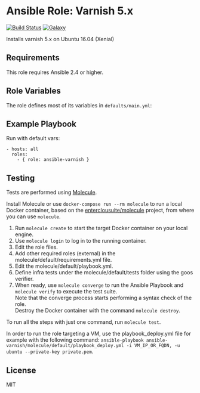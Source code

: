 Ansible Role: Varnish 5.x
======================================

[![Build Status](https://travis-ci.org/entercloudsuite/ansible-varnish.svg?branch=master)](https://travis-ci.org/entercloudsuite/ansible-varnish)
[![Galaxy](https://img.shields.io/badge/galaxy-entercloudsuite.varnish-blue.svg?style=flat-square)](https://galaxy.ansible.com/entercloudsuite/varnish)  

Installs varnish 5.x on Ubuntu 16.04 (Xenial)

## Requirements

This role requires Ansible 2.4 or higher.

## Role Variables

The role defines most of its variables in `defaults/main.yml`:

## Example Playbook

Run with default vars:

    - hosts: all
      roles:
        - { role: ansible-varnish }

## Testing

Tests are performed using [Molecule](http://molecule.readthedocs.org/en/latest/).

Install Molecule or use `docker-compose run --rm molecule` to run a local Docker container, based on the [enterclousuite/molecule](https://hub.docker.com/r/fminzoni/molecule/) project, from where you can use `molecule`.

1. Run `molecule create` to start the target Docker container on your local engine.  
2. Use `molecule login` to log in to the running container.  
3. Edit the role files.  
4. Add other required roles (external) in the molecule/default/requirements.yml file.  
5. Edit the molecule/default/playbook.yml.  
6. Define infra tests under the molecule/default/tests folder using the goos verifier.  
7. When ready, use `molecule converge` to run the Ansible Playbook and `molecule verify` to execute the test suite.  
Note that the converge process starts performing a syntax check of the role.  
Destroy the Docker container with the command `molecule destroy`.   

To run all the steps with just one command, run `molecule test`. 

In order to run the role targeting a VM, use the playbook_deploy.yml file for example with the following command: `ansible-playbook ansible-varnish/molecule/default/playbook_deploy.yml -i VM_IP_OR_FQDN, -u ubuntu --private-key private.pem`.  

## License

MIT